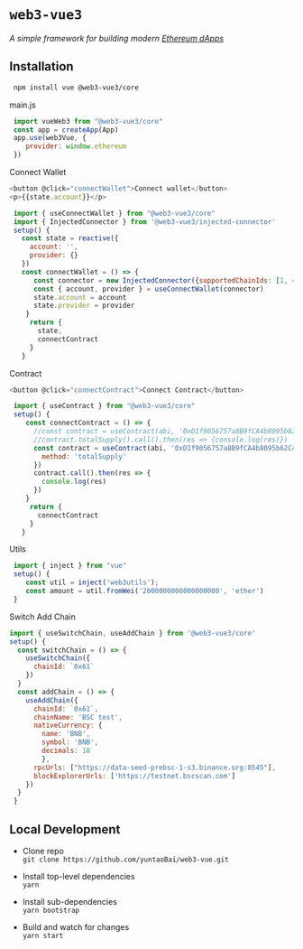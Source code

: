 # `web3-vue3` 

_A simple framework for building modern [Ethereum dApps](https://ethereum.org/beginners/)_

## Installation

``` bash
 npm install vue @web3-vue3/core
```
  main.js
``` js
 import vueWeb3 from "@web3-vue3/core"
 const app = createApp(App)
 app.use(web3Vue, {
    provider: window.ethereum
 })
```

Connect Wallet
``` js
<button @click="connectWallet">Connect wallet</button>
<p>{{state.account}}</p>

 import { useConnectWallet } from "@web3-vue3/core"
 import { InjectedConnector } from '@web3-vue3/injected-connector'
 setup() {
   const state = reactive({
     account: '',
     provider: {}
   })
   const connectWallet = () => {
      const connector = new InjectedConnector({supportedChainIds: [1, 4, 56]})
      const { account, provider } = useConnectWallet(connector)
      state.account = account
      state.provider = provider
    }
     return {
       state,
       connectContract
     }
   }
```

Contract
``` js
<button @click="connectContract">Connect Contract</button>

 import { useContract } from "@web3-vue3/core"
 setup() {
    const connectContract = () => {
      //const contract = useContract(abi, '0xD1f9056757a8B9fCA4b8095b62C4A47F57c2Ce63')
      //contract.totalSupply().call().then(res => {console.log(res)})
      const contract = useContract(abi, '0xD1f9056757a8B9fCA4b8095b62C4A47F57c2Ce63', {
        method: 'totalSupply'
      })
      contract.call().then(res => {
        console.log(res)
      })
    }
     return {
       connectContract
     }
   }
```

Utils
``` js
 import { inject } from "vue"
 setup() {
    const util = inject('web3utils');
    const amount = util.fromWei('2000000000000000000', 'ether')  
 }
```

Switch Add Chain
``` js
import { useSwitchChain, useAddChain } from '@web3-vue3/core'
setup() {
  const switchChain = () => {
    useSwitchChain({
      chainId: `0x61`
    })
  }
  const addChain = () => {
    useAddChain({
      chainId: `0x61`,
      chainName: 'BSC test',
      nativeCurrency: {
        name: 'BNB',
        symbol: 'BNB',
        decimals: 18
        },
      rpcUrls: ["https://data-seed-prebsc-1-s3.binance.org:8545"],
      blockExplorerUrls: ['https://testnet.bscscan.com']
    })
  } 
 }
```

## Local Development

- Clone repo\
  `git clone https://github.com/yuntaoBai/web3-vue.git`

- Install top-level dependencies\
  `yarn`

- Install sub-dependencies\
  `yarn bootstrap`

- Build and watch for changes\
  `yarn start`
